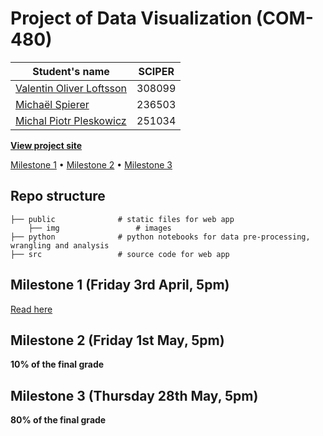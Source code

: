 # Project of Data Visualization (COM-480)

| Student's name | SCIPER |
| -------------- | ------ |
| [Valentin Oliver Loftsson](valentin.loftsson@epfl.ch) | 308099 |
| [Michaël Spierer](michael.spierer@epfl.ch) | 236503 |
| [Michal Piotr Pleskowicz](michal.pleskowicz@epfl.ch) | 251034 |

[**View project site**](http://epfl.space)

[Milestone 1](#milestone-1-friday-3rd-april-5pm) • [Milestone 2](#milestone-2-friday-1st-may-5pm) • [Milestone 3](#milestone-3-thursday-28th-may-5pm)

## Repo structure

    ├── public              # static files for web app
        ├── img                 # images
    ├── python              # python notebooks for data pre-processing, wrangling and analysis
    ├── src                 # source code for web app

## Milestone 1 (Friday 3rd April, 5pm)
[Read here](milestone1.md)

## Milestone 2 (Friday 1st May, 5pm)

**10% of the final grade**

## Milestone 3 (Thursday 28th May, 5pm)

**80% of the final grade**
